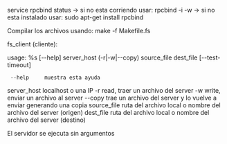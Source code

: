 service rpcbind status
    -> si no esta corriendo usar: rpcbind -i -w
    -> si no esta instalado usar: sudo apt-get install rpcbind

Compilar los archivos usando: make -f Makefile.fs


fs_client (cliente):

usage: %s [--help] server_host (-r|-w|--copy) source_file dest_file [--test-timeout]

     --help		muestra esta ayuda
server_host		localhost o una IP
         -r		read, traer un archivo del server
         -w		write, enviar un archivo al server
     --copy		trae un archivo del server y lo vuelve a enviar generando una copia
source_file		ruta del archivo local o nombre del archivo del server (origen)
  dest_file		ruta del archivo local o nombre del archivo del server (destino)

El servidor se ejecuta sin argumentos
